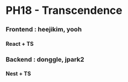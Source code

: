 # PH18 - Transcendence

### Frontend : heejikim, yooh

#### React + TS

### Backend : donggle, jpark2

#### Nest + TS
